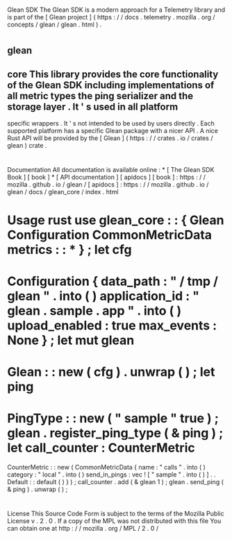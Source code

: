 #
Glean
SDK
The
Glean
SDK
is
a
modern
approach
for
a
Telemetry
library
and
is
part
of
the
[
Glean
project
]
(
https
:
/
/
docs
.
telemetry
.
mozilla
.
org
/
concepts
/
glean
/
glean
.
html
)
.
#
#
glean
-
core
This
library
provides
the
core
functionality
of
the
Glean
SDK
including
implementations
of
all
metric
types
the
ping
serializer
and
the
storage
layer
.
It
'
s
used
in
all
platform
-
specific
wrappers
.
It
'
s
not
intended
to
be
used
by
users
directly
.
Each
supported
platform
has
a
specific
Glean
package
with
a
nicer
API
.
A
nice
Rust
API
will
be
provided
by
the
[
Glean
]
(
https
:
/
/
crates
.
io
/
crates
/
glean
)
crate
.
#
#
Documentation
All
documentation
is
available
online
:
*
[
The
Glean
SDK
Book
]
[
book
]
*
[
API
documentation
]
[
apidocs
]
[
book
]
:
https
:
/
/
mozilla
.
github
.
io
/
glean
/
[
apidocs
]
:
https
:
/
/
mozilla
.
github
.
io
/
glean
/
docs
/
glean_core
/
index
.
html
#
#
Usage
rust
use
glean_core
:
:
{
Glean
Configuration
CommonMetricData
metrics
:
:
*
}
;
let
cfg
=
Configuration
{
data_path
:
"
/
tmp
/
glean
"
.
into
(
)
application_id
:
"
glean
.
sample
.
app
"
.
into
(
)
upload_enabled
:
true
max_events
:
None
}
;
let
mut
glean
=
Glean
:
:
new
(
cfg
)
.
unwrap
(
)
;
let
ping
=
PingType
:
:
new
(
"
sample
"
true
)
;
glean
.
register_ping_type
(
&
ping
)
;
let
call_counter
:
CounterMetric
=
CounterMetric
:
:
new
(
CommonMetricData
{
name
:
"
calls
"
.
into
(
)
category
:
"
local
"
.
into
(
)
send_in_pings
:
vec
!
[
"
sample
"
.
into
(
)
]
.
.
Default
:
:
default
(
)
}
)
;
call_counter
.
add
(
&
glean
1
)
;
glean
.
send_ping
(
&
ping
)
.
unwrap
(
)
;
#
#
License
This
Source
Code
Form
is
subject
to
the
terms
of
the
Mozilla
Public
License
v
.
2
.
0
.
If
a
copy
of
the
MPL
was
not
distributed
with
this
file
You
can
obtain
one
at
http
:
/
/
mozilla
.
org
/
MPL
/
2
.
0
/
